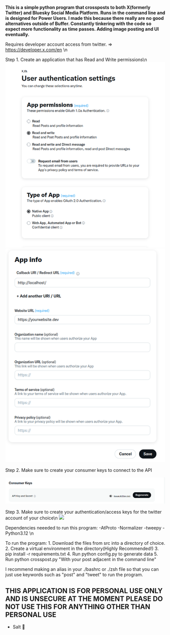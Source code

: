 **This is a simple python program that crossposts to both X(formerly Twitter) and Bluesky Social Media Platform. Runs in the command line and is designed for Power Users. I made this because there really are no good alternatives outside of Buffer. Constantly tinkering with the code so expect more functionality as time passes. Adding image posting and UI eventually.**

Requires developer account access from twitter. => https://developer.x.com/en \n

Step 1. Create an application that has Read and Write permissions\n
![](images/ApplicationSetup.png)
![](images/applicationSetup2.png)
	
Step 2. Make sure to create your consumer keys to connect to the API

![](images/KeySetup.png)
	
Step 3. Make sure to create your authentication/access keys for the twitter account of your choice\n 
![](AuthenticationTokens.png)


Dependencies neeeded to run this program:
    -AtProto
    -Normalizer
    -tweepy
    -Python3.12 \n
    
To run the program:
    1. Download the files from src into a directory of choice. 
    2. Create a virtual environment in the directory(Highly Recommended!)
    3. pip install -r requirements.txt
    4. Run python config.py to generate data
    5. Run python crosspost.py "With your post adjacent in the command line"

I recommend making an alias in your ./bashrc or ./zsh file so that you can just use keywords such as "post" and "tweet" to run the program.

## THIS APPLICATION IS FOR PERSONAL USE ONLY AND IS UNSECURE AT THE MOMENT PLEASE DO NOT USE THIS FOR ANYTHING OTHER THAN PERSONAL USE ##
- Salt 🖤




